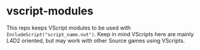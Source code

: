 # vscript-modules
This repo keeps VScript modules to be used with `IncludeScript("script_name.nut")`. Keep in mind VScripts here are mainly L4D2 oriented, but may work with other Source games using VScripts.
